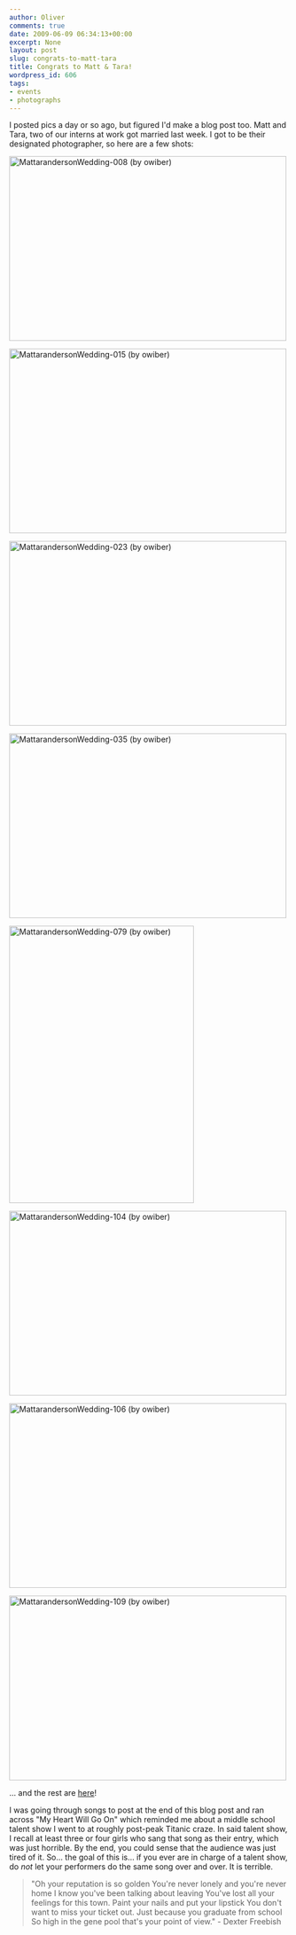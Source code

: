 ```yaml
---
author: Oliver
comments: true
date: 2009-06-09 06:34:13+00:00
excerpt: None
layout: post
slug: congrats-to-matt-tara
title: Congrats to Matt & Tara!
wordpress_id: 606
tags:
- events
- photographs
---
```


I posted pics a day or so ago, but figured I'd make a blog post too.  Matt and Tara, two of our interns at work got married last week.  I got to be their designated photographer, so here are a few shots:

<a href="http://www.flickr.com/photos/owiber/3602867698/" title="MattarandersonWedding-008 (by owiber)"><img src="https://farm4.static.flickr.com/3645/3602867698_e59231b51d.jpg" title="MattarandersonWedding-008 (by owiber)" alt="MattarandersonWedding-008 (by owiber)" width="500" height="333" /></a>

<a href="http://www.flickr.com/photos/owiber/3602870972/" title="MattarandersonWedding-015 (by owiber)"><img src="https://farm4.static.flickr.com/3663/3602870972_1be6acb944.jpg" title="MattarandersonWedding-015 (by owiber)" alt="MattarandersonWedding-015 (by owiber)" width="500" height="333" /></a>

<a href="http://www.flickr.com/photos/owiber/3602875398/" title="MattarandersonWedding-023 (by owiber)"><img src="https://farm4.static.flickr.com/3349/3602875398_131d803176.jpg" title="MattarandersonWedding-023 (by owiber)" alt="MattarandersonWedding-023 (by owiber)" width="500" height="333" /></a>

<a href="http://www.flickr.com/photos/owiber/3602069471/" title="MattarandersonWedding-035 (by owiber)"><img src="https://farm4.static.flickr.com/3381/3602069471_9be7ac0560.jpg" title="MattarandersonWedding-035 (by owiber)" alt="MattarandersonWedding-035 (by owiber)" width="500" height="333" /></a>

<a href="http://www.flickr.com/photos/owiber/3602092693/" title="MattarandersonWedding-079 (by owiber)"><img src="https://farm3.static.flickr.com/2421/3602092693_e1aef61637.jpg" title="MattarandersonWedding-079 (by owiber)" alt="MattarandersonWedding-079 (by owiber)" width="333" height="500" /></a>

<a href="http://www.flickr.com/photos/owiber/3602111963/" title="MattarandersonWedding-104 (by owiber)"><img src="https://farm4.static.flickr.com/3645/3602111963_803683ec2e.jpg" title="MattarandersonWedding-104 (by owiber)" alt="MattarandersonWedding-104 (by owiber)" width="500" height="333" /></a>

<a href="http://www.flickr.com/photos/owiber/3602112535/" title="MattarandersonWedding-106 (by owiber)"><img src="https://farm4.static.flickr.com/3186/3602112535_780eb12b60.jpg" title="MattarandersonWedding-106 (by owiber)" alt="MattarandersonWedding-106 (by owiber)" width="500" height="333" /></a>

<a href="http://www.flickr.com/photos/owiber/3602927652/" title="MattarandersonWedding-109 (by owiber)"><img src="https://farm4.static.flickr.com/3619/3602927652_e2cb2741e3.jpg" title="MattarandersonWedding-109 (by owiber)" alt="MattarandersonWedding-109 (by owiber)" width="500" height="333" /></a>

... and the rest are <a href="http://www.flickr.com/photos/owiber/sets/72157619284319281/">here</a>!

I was going through songs to post at the end of this blog post and ran across "My Heart Will Go On" which reminded me about a middle school talent show I went to at roughly post-peak Titanic craze.  In said talent show, I recall at least three or four girls who sang that song as their entry, which was just horrible.  By the end, you could sense that the audience was just tired of it.  So... the goal of this is... if you ever are in charge of a talent show, do <i>not</i> let your performers do the same song over and over.  It is terrible.

<blockquote class="lyrics">"Oh your reputation is so golden
You're never lonely and you're never home
I know you've been talking about leaving
You've lost all your feelings for this town.
Paint your nails and put your lipstick
You don't want to miss your ticket out.
Just because you graduate from school
So high in the gene pool that's your point of view." - Dexter Freebish</blockquote>